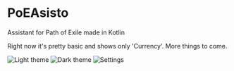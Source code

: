 # PoEAsisto
Assistant for Path of Exile made in Kotlin

Right now it's pretty basic and shows only 'Currency'. More things to come.

![Light theme](https://user-images.githubusercontent.com/5406013/158102893-5bd54e6e-45ae-4877-a229-75c35e1ef795.png)
![Dark theme](https://user-images.githubusercontent.com/5406013/158102805-f6bc28ff-5a54-4963-8fba-caa803e01c61.png)
![Settings](https://user-images.githubusercontent.com/5406013/158102801-96b6a65c-2f64-4759-8d4f-6fd139c94ee5.png)
